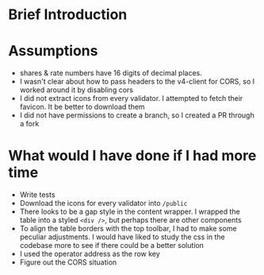 # Brief Introduction

# Assumptions

- shares & rate numbers have 16 digits of decimal places.
- I wasn't clear about how to pass headers to the v4-client for CORS, so I worked around it by disabling cors
- I did not extract icons from every validator. I attempted to fetch their favicon. It be better to download them
- I did not have permissions to create a branch, so I created a PR through a fork

# What would I have done if I had more time

- Write tests
- Download the icons for every validator into `/public`
- There looks to be a gap style in the content wrapper. I wrapped the table into a styled `<div />`, but perhaps there are other components
- To align the table borders with the top toolbar, I had to make some peculiar adjustments. I would have liked to study the css in the codebase more to see if there could be a better solution
- I used the operator address as the row key
- Figure out the CORS situation
